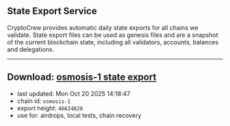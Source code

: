 ## State Export Service
CryptoCrew provides automatic daily state exports for all chains we validate. State export files can be used as genesis files and are a snapshot of the current blockchain state, including all validators, accounts, balances and delegations.

---
**Download: [osmosis-1 state export](https://dl-eu2.ccvalidators.com/SERVICE/osmosis/osmosis-1_export_46624820.json)**
---

- last updated: Mon Oct 20 2025 14:18:47
- chain id: `osmosis-1`
- export height: `46624820`
- use for: airdrops, local tests, chain recovery
